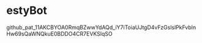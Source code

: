 # estyBot
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
